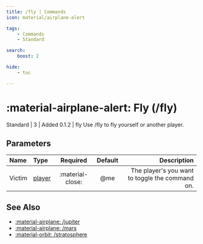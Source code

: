 ```yaml
---
title: /fly | Commands
icon: material/airplane-alert

tags:
    - Commands
    - Standard

search:
    boost: 2

hide:
    - toc

---
```

# <p style="color: var(--md-default-fg-color); display: inline;">:material-airplane-alert: Fly</p> (/fly)
<div style="display:inline;">
<p style="color: var(--destrix-docs--commandcat-standard); display: inline;">Standard</p>
| <p style="color: var(--md-default-fg-color--light); display: inline;">3</p> | <p style="color: var(--md-default-fg-color--light); display: inline;"> Added 0.1.2</p> | fly
</div>
Use /fly to fly yourself or another player.

## Parameters

| Name   | Type   | Required         | Default | Description                            |
|:--------|:--------|:------------------:|:---------:|----------------------------------------:|
| Victim | [player](../parameters.md#player) | :material-close: | @me     | The player's you want to toggle the command on. |

## See Also
* [:material-airplane: /jupiter](./jupiter.md)
* [:material-airplane: /mars](./mars.md)
* [:material-orbit: /stratosphere](./stratosphere.md)